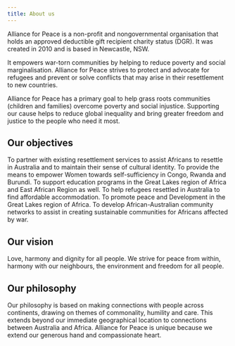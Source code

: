 ```yaml
---
title: About us 
---
```


Alliance for Peace is a non-profit and nongovernmental organisation that holds an approved deductible gift recipient charity status (DGR). It was created in 2010 and is based in Newcastle, NSW.

It empowers war-torn communities by helping to reduce poverty and social marginalisation. Alliance for Peace strives to protect and advocate for refugees and prevent or solve conflicts that may arise in their resettlement to new countries.

Alliance for Peace has a primary goal to help grass roots communities (children and families) overcome poverty and social injustice. Supporting our cause helps to reduce global inequality and bring greater freedom and justice to the people who need it most.

## Our objectives
To partner with existing resettlement services to assist Africans to resettle in Australia and to maintain their sense of cultural identity.
To provide the means to empower Women towards self-sufficiency in Congo, Rwanda and Burundi.
To support education programs in the Great Lakes region of Africa and East African Region as well.
To help refugees resettled in Australia to find affordable accommodation.
To promote peace and Development in the Great Lakes region of Africa.
To develop African-Australian community networks to assist in creating sustainable communities for Africans affected by war.
## Our vision
Love, harmony and dignity for all people. We strive for peace from within, harmony with our neighbours, the environment and freedom for all people.

## Our philosophy
Our philosophy is based on making connections with people across continents, drawing on themes of commonality, humility and care. This extends beyond our immediate geographical location to connections between Australia and Africa. Alliance for Peace is unique because we extend our generous hand and compassionate heart.